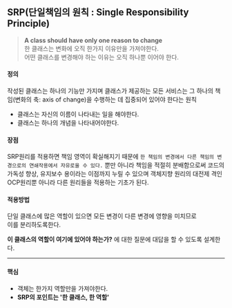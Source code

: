 ## SRP(단일책임의 원칙 : Single Responsibility Principle)


> **A class should have only one reason to change**  
> 한 클래스는 변화에 오직 한가지 이유만을 가져야한다.  
> 어떤 클래스를 변경해야 하는 이유는 오직 하나뿐 이어야 한다.


#### 정의
작성된 클래스는 하나의 기능만 가지며 클래스가 제공하는 모든 서비스는 그 하나의 책임(변화의 축: axis of change)을 수행하는 데 집중되어 있어야 한다는 원칙

- 클래스는 자신의 이름이 나타내는 일을 해야한다.
- 클래스는 하나의 개념을 나타내어야한다.

#### 장점

 SRP원리를 적용하면 책임 영역이 확실해지기 때문에 `한 책임의 변경에서 다른 책임의 변경으로의 연쇄작용에서 자유로울 수 있다.` 뿐만 아니라 책임을 적절히 분배함으로써 코드의 가독성 향상, 유지보수 용이라는 이점까지 누릴 수 있으며 객체지향 원리의 대전제 격인 OCP원리뿐 아니라 다른 원리들을 적용하는 기초가 된다.

#### 적용방법

단일 클래스에 많은 역할이 있으면 모든 변경이 다른 변경에 영향을 미치므로  
이를 분리하도록한다.

**이 클래스의 역할이 여기에 있어야 하는가?** 에 대한 질문에 대답을 할 수 있도록 설계한다.

***

#### 핵심

- 객체는 한가지 역할만을 가져야한다.
- **SRP의 포인트는 '한 클래스, 한 역할'**
